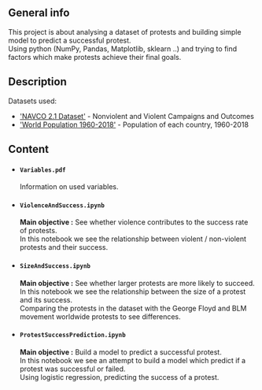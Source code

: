 ## General info
This project is about analysing a dataset of protests and building simple model to predict a successful protest. <br />
Using python (NumPy, Pandas, Matplotlib, sklearn ..) and trying to find factors which make protests achieve their final goals.

## Description
Datasets used:
  - ['NAVCO 2.1 Dataset'](https://dataverse.harvard.edu/dataset.xhtml?persistentId=doi:10.7910/DVN/MHOXDV) - Nonviolent and Violent Campaigns and Outcomes
  - ['World Population 1960-2018'](https://www.kaggle.com/imdevskp/world-population-19602018) - Population of each country, 1960-2018

## Content

+ #### `Variables.pdf` <br /> 
  Information on used variables.

+ #### `ViolenceAndSuccess.ipynb` <br />
  __Main objective :__ See whether violence contributes to the success rate of protests.  <br />
  In this notebook we see the relationship between violent / non-violent protests and their success.
 
+ #### `SizeAndSuccess.ipynb` <br />
   __Main objective :__ See whether larger protests are more likely to succeed.  <br />
   In this notebook we see the relationship between the size of a protest and its success. <br />
  Comparing the protests in the dataset with the George Floyd and BLM movement worldwide protests to see differences. <br />

+ #### `ProtestSuccessPrediction.ipynb` <br />
  __Main objective :__ Build a model to predict a successful protest. <br />
  In this notebook we see an attempt to build a model which predict if a protest was successful or failed. <br />
  Using logistic regression, predicting the success of a protest. <br />

